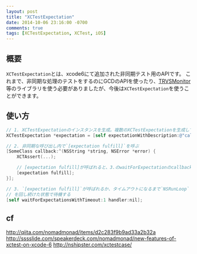 ```yaml
---
layout: post
title: "XCTestExpectation"
date: 2014-10-06 23:16:00 -0700
comments: true
tags: [XCTestExpectation, XCTest, iOS]
---
```


## 概要

`XCTestExpectation`とは、xcode6にて追加された非同期テスト用のAPIです。
これまで、非同期な処理のテストをするのにGCDのAPIを使ったり、[TRVSMonitor](https://github.com/travisjeffery/TRVSMonitor)等のライブラリを使う必要がありましたが、今後は`XCTestExpectation`を使うことができます。

<!--more-->

## 使い方

```objective-c
// 1. XCTestExpectationのインスタンスを生成。複数のXCTestExpectationを生成しても良い
XCTestExpectation *expectation = [self expectationWithDescription:@"callback called"];

// 2. 非同期な呼び出し内で`[expectation fulfill]`を呼ぶ
[SomeClass callback:^(NSString *string, NSError *error) {
    XCTAssert(...);

    // [expectation fulfill]が呼ばれると、3.のwaitForExpectationのcallbackが呼ばれる
    [expectation fulfill];
}];

// 3. `[expectation fulfill]`が呼ばれるか、タイムアウトになるまで`NSRunLoop`
// を回し続けた状態で待機する
[self waitForExpectationsWithTimeout:1 handler:nil];

```

## cf
http://qiita.com/nomadmonad/items/d2c283f9b9ad33a2b32a
http://sssslide.com/speakerdeck.com/nomadmonad/new-features-of-xctest-on-xcode-6
http://nshipster.com/xctestcase/
